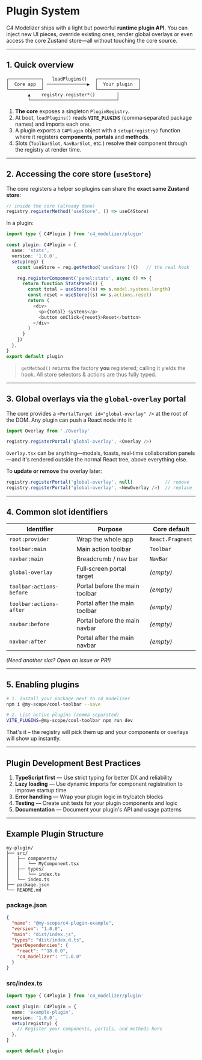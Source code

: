# Plugin System

C4 Modelizer ships with a light but powerful **runtime plugin API**. You can inject new UI pieces, override existing ones, render global overlays or even access the core Zustand store—all without touching the core source.

---

## 1. Quick overview

```text
┌────────────┐   loadPlugins()   ┌───────────────┐
│  Core app  │ ───────────────▶  │  Your plugin  │
└────────────┘                   └───────────────┘
        ▲    registry.register*()        │
        └────────────────────────────────┘
```

1. **The core** exposes a singleton `PluginRegistry`.
2. At boot, `loadPlugins()` reads **`VITE_PLUGINS`** (comma‑separated package names) and imports each one.
3. A plugin exports a `C4Plugin` object with a `setup(registry)` function where it registers **components**, **portals** and **methods**.
4. Slots (`ToolbarSlot`, `NavBarSlot`, etc.) resolve their component through the registry at render time.

---

## 2. Accessing the core store (`useStore`)

The core registers a helper so plugins can share the **exact same Zustand store**:

```ts
// inside the core (already done)
registry.registerMethod('useStore', () => useC4Store)
```

In a plugin:

```ts
import type { C4Plugin } from 'c4_modelizer/plugin'

const plugin: C4Plugin = {
  name: 'stats',
  version: '1.0.0',
  setup(reg) {
    const useStore = reg.getMethod('useStore')!()   // the real hook

    reg.registerComponent('panel:stats', async () => {
      return function StatsPanel() {
        const total = useStore((s) => s.model.systems.length)
        const reset = useStore((s) => s.actions.reset)
        return (
          <div>
            <p>{total} systems</p>
            <button onClick={reset}>Reset</button>
          </div>
        )
      }
    })
  },
}
export default plugin
```

> `getMethod()` returns the factory **you** registered; calling it yields the hook. All store selectors & actions are thus fully typed.

---

## 3. Global overlays via the `global-overlay` portal

The core provides a `<PortalTarget id="global-overlay" />` at the root of the DOM. Any plugin can push a React node into it:

```ts
import Overlay from './Overlay'

registry.registerPortal('global-overlay', <Overlay />)
```

`Overlay.tsx` can be anything—modals, toasts, real‑time collaboration panels—and it's rendered outside the normal React tree, above everything else.

To **update or remove** the overlay later:

```ts
registry.registerPortal('global-overlay', null)            // remove
registry.registerPortal('global-overlay', <NewOverlay />)  // replace
```

---

## 4. Common slot identifiers

| Identifier       | Purpose                   | Core default     |
| ---------------- | ------------------------- | ---------------- |
| `root:provider`  | Wrap the whole app        | `React.Fragment` |
| `toolbar:main`   | Main action toolbar       | `Toolbar`        |
| `navbar:main`    | Breadcrumb / nav bar      | `NavBar`         |
| `global-overlay` | Full‑screen portal target | *(empty)*        |
| `toolbar:actions-before` | Portal before the main toolbar | *(empty)*        |
| `toolbar:actions-after` | Portal after the main toolbar | *(empty)*        |
| `navbar:before` | Portal before the main navbar | *(empty)*        |
| `navbar:after` | Portal after the main navbar | *(empty)*        |

*(Need another slot? Open an issue or PR!)*

---

## 5. Enabling plugins

```bash
# 1. Install your package next to c4_modelizer
npm i @my-scope/cool-toolbar --save

# 2. List active plugins (comma‑separated)
VITE_PLUGINS=@my-scope/cool-toolbar npm run dev
```

That's it – the registry will pick them up and your components or overlays will show up instantly.

---

## Plugin Development Best Practices

1. **TypeScript first** — Use strict typing for better DX and reliability
2. **Lazy loading** — Use dynamic imports for component registration to improve startup time
3. **Error handling** — Wrap your plugin logic in try/catch blocks
4. **Testing** — Create unit tests for your plugin components and logic
5. **Documentation** — Document your plugin's API and usage patterns

---

## Example Plugin Structure

```
my-plugin/
├── src/
│   ├── components/
│   │   └── MyComponent.tsx
│   ├── types/
│   │   └── index.ts
│   └── index.ts
├── package.json
└── README.md
```

### package.json
```json
{
  "name": "@my-scope/c4-plugin-example",
  "version": "1.0.0",
  "main": "dist/index.js",
  "types": "dist/index.d.ts",
  "peerDependencies": {
    "react": "^18.0.0",
    "c4_modelizer": "^1.0.0"
  }
}
```

### src/index.ts
```ts
import type { C4Plugin } from 'c4_modelizer/plugin'

const plugin: C4Plugin = {
  name: 'example-plugin',
  version: '1.0.0',
  setup(registry) {
    // Register your components, portals, and methods here
  },
}

export default plugin
```
